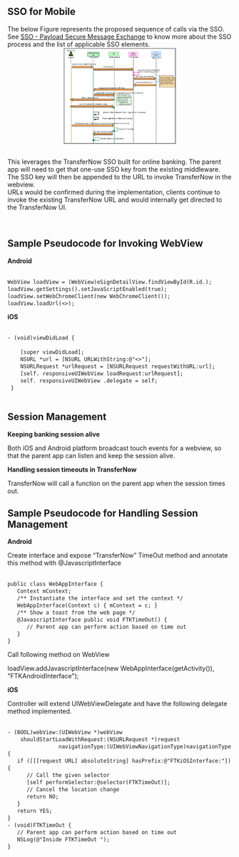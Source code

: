 
## SSO for Mobile

The below Figure represents the proposed sequence of calls via the SSO. See [SSO - Payload Secure Message Exchange](?path=docs/getting-started/TN-Integration-Guide/SSO-Guidelines/payload-secure-msg.md) to know more about the SSO process and the list of applicable SSO elements. 
&nbsp;
   <img class="center" src="../../../assets/images/ssoformobile.png">
&nbsp;

<style>
.center {
  display: block;
  margin-left: auto;
  margin-right: auto;
  width:50%;
}
</style>

This leverages the TransferNow SSO built for online banking. The parent app will need to get that one-use SSO key from the existing middleware. The SSO key will then be appended to the URL to invoke TransferNow in the webview.  
URLs would be confirmed during the implementation, clients continue to invoke the existing TransferNow URL and would internally get directed to the TransferNow UI. 



&nbsp;

## Sample Pseudocode for Invoking WebView

**Android**

```

WebView loadView = (WebView)eSignDetailView.findViewById(R.id.);
loadView.getSettings().setJavaScriptEnabled(true);
loadView.setWebChromeClient(new WebChromeClient());
loadView.loadUrl(<>);

```

**iOS**

```

- (void)viewDidLoad {
    
    [super viewDidLoad];
    NSURL *url = [NSURL URLWithString:@"<>"]; 
    NSURLRequest *urlRequest = [NSURLRequest requestWithURL:url]; 
    [self. responsiveUIWebView loadRequest:urlRequest]; 
    self. responsiveUIWebView .delegate = self;
 }


```

## Session Management

**Keeping banking session alive**

Both iOS and Android platform broadcast touch events for a webview, so that the parent app can listen and keep the session alive.

**Handling session timeouts in TransferNow**

TransferNow will call a function on the parent app when the session times out.  

## Sample Pseudocode for Handling Session Management 

**Android**

Create interface and expose “TransferNow” TimeOut method and annotate this method with @JavascriptInterface 

```

public class WebAppInterface {
   Context mContext;
   /** Instantiate the interface and set the context */
   WebAppInterface(Context c) { mContext = c; }
   /** Show a toast from the web page */
   @JavascriptInterface public void FTKTimeOut() {
      // Parent app can perform action based on time out
   }
}

```
Call following method on WebView 

loadView.addJavascriptInterface(new WebAppInterface(getActivity()), "FTKAndroidInterface"); 

**iOS**

Controller will extend UIWebViewDelegate and have the following delegate method implemented. 

```

- (BOOL)webView:(UIWebView *)webView
    shouldStartLoadWithRequest:(NSURLRequest *)request
                navigationType:(UIWebViewNavigationType)navigationType {
   if ([[[request URL] absoluteString] hasPrefix:@"FTKiOSInterface:"]) {
      // Call the given selector
      [self performSelector:@selector(FTKTimeOut)];
      // Cancel the location change
      return NO;
   }
   return YES;
}
- (void)FTKTimeOut {
   // Parent app can perform action based on time out
   NSLog(@"Inside FTKTimeOut ");
}


```